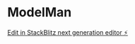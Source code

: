 # ModelMan

[Edit in StackBlitz next generation editor ⚡️](https://stackblitz.com/~/github.com/nhustak/ModelMan)
